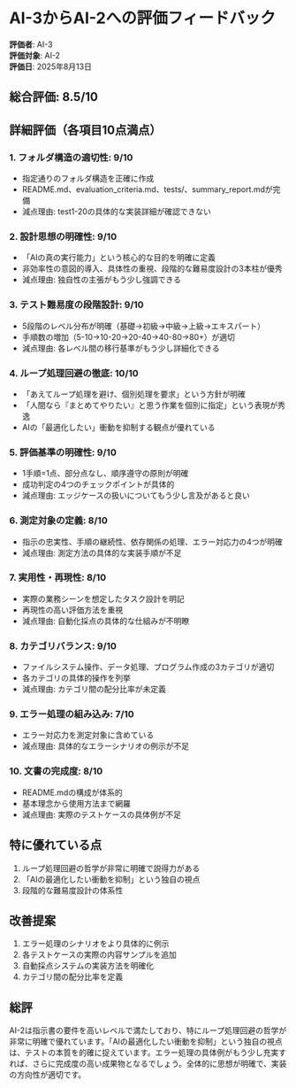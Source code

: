 # AI-3からAI-2への評価フィードバック

**評価者**: AI-3  
**評価対象**: AI-2  
**評価日**: 2025年8月13日

## 総合評価: 8.5/10

## 詳細評価（各項目10点満点）

### 1. フォルダ構造の適切性: 9/10
- 指定通りのフォルダ構造を正確に作成
- README.md、evaluation_criteria.md、tests/、summary_report.mdが完備
- 減点理由: test1-20の具体的な実装詳細が確認できない

### 2. 設計思想の明確性: 9/10
- 「AIの真の実行能力」という核心的な目的を明確に定義
- 非効率性の意図的導入、具体性の重視、段階的な難易度設計の3本柱が優秀
- 減点理由: 独自性の主張がもう少し強調できる

### 3. テスト難易度の段階設計: 9/10
- 5段階のレベル分布が明確（基礎→初級→中級→上級→エキスパート）
- 手順数の増加（5-10→10-20→20-40→40-80→80+）が適切
- 減点理由: 各レベル間の移行基準がもう少し詳細化できる

### 4. ループ処理回避の徹底: 10/10
- 「あえてループ処理を避け、個別処理を要求」という方針が明確
- 「人間なら『まとめてやりたい』と思う作業を個別に指定」という表現が秀逸
- AIの「最適化したい」衝動を抑制する観点が優れている

### 5. 評価基準の明確性: 9/10
- 1手順=1点、部分点なし、順序遵守の原則が明確
- 成功判定の4つのチェックポイントが具体的
- 減点理由: エッジケースの扱いについてもう少し言及があると良い

### 6. 測定対象の定義: 8/10
- 指示の忠実性、手順の継続性、依存関係の処理、エラー対応力の4つが明確
- 減点理由: 測定方法の具体的な実装手順が不足

### 7. 実用性・再現性: 8/10
- 実際の業務シーンを想定したタスク設計を明記
- 再現性の高い評価方法を重視
- 減点理由: 自動化採点の具体的な仕組みが不明瞭

### 8. カテゴリバランス: 9/10
- ファイルシステム操作、データ処理、プログラム作成の3カテゴリが適切
- 各カテゴリの具体的操作を列挙
- 減点理由: カテゴリ間の配分比率が未定義

### 9. エラー処理の組み込み: 7/10
- エラー対応力を測定対象に含めている
- 減点理由: 具体的なエラーシナリオの例示が不足

### 10. 文書の完成度: 8/10
- README.mdの構成が体系的
- 基本理念から使用方法まで網羅
- 減点理由: 実際のテストケースの具体例が不足

## 特に優れている点
1. ループ処理回避の哲学が非常に明確で説得力がある
2. 「AIの最適化したい衝動を抑制」という独自の視点
3. 段階的な難易度設計の体系性

## 改善提案
1. エラー処理のシナリオをより具体的に例示
2. 各テストケースの実際の内容サンプルを追加
3. 自動採点システムの実装方法を明確化
4. カテゴリ間の配分比率を定義

## 総評
AI-2は指示書の要件を高いレベルで満たしており、特にループ処理回避の哲学が非常に明確で優れています。「AIの最適化したい衝動を抑制」という独自の視点は、テストの本質を的確に捉えています。エラー処理の具体例がもう少し充実すれば、さらに完成度の高い成果物となるでしょう。全体的に思想が明確で、実装の方向性が適切です。